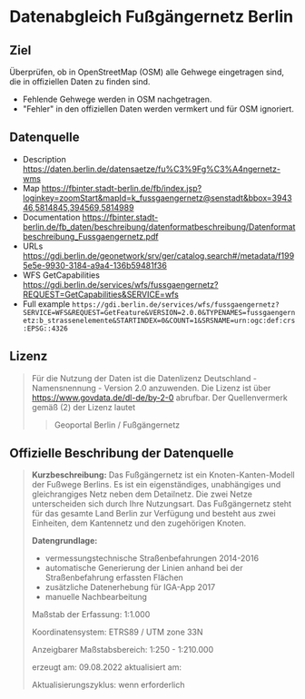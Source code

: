 # Datenabgleich Fußgängernetz Berlin

## Ziel

Überprüfen, ob in OpenStreetMap (OSM) alle Gehwege eingetragen sind, die in offiziellen Daten zu finden sind.

- Fehlende Gehwege werden in OSM nachgetragen.
- "Fehler" in den offiziellen Daten werden vermkert und für OSM ignoriert.

## Datenquelle

* Description https://daten.berlin.de/datensaetze/fu%C3%9Fg%C3%A4ngernetz-wms
* Map https://fbinter.stadt-berlin.de/fb/index.jsp?loginkey=zoomStart&mapId=k_fussgaengernetz@senstadt&bbox=394346,5814845,394569,5814989
* Documentation https://fbinter.stadt-berlin.de/fb_daten/beschreibung/datenformatbeschreibung/Datenformatbeschreibung_Fussgaengernetz.pdf
* URLs https://gdi.berlin.de/geonetwork/srv/ger/catalog.search#/metadata/f1995e5e-9930-3184-a9a4-136b59481f36
* WFS GetCapabilities https://gdi.berlin.de/services/wfs/fussgaengernetz?REQUEST=GetCapabilities&SERVICE=wfs
* Full example `https://gdi.berlin.de/services/wfs/fussgaengernetz?SERVICE=WFS&REQUEST=GetFeature&VERSION=2.0.0&TYPENAMES=fussgaengernetz:b_strassenelemente&STARTINDEX=0&COUNT=1&SRSNAME=urn:ogc:def:crs:EPSG::4326`

## Lizenz

> Für die Nutzung der Daten ist die Datenlizenz Deutschland - Namensnennung - Version 2.0 anzuwenden. Die Lizenz ist über https://www.govdata.de/dl-de/by-2-0 abrufbar. Der Quellenvermerk gemäß (2) der Lizenz lautet
> > Geoportal Berlin / Fußgängernetz

## Offizielle Beschribung der Datenquelle

> **Kurzbeschreibung:**
> Das Fußgängernetz ist ein Knoten-Kanten-Modell der Fußwege Berlins. Es ist ein eigenständiges, unabhängiges und gleichrangiges Netz neben dem Detailnetz. Die zwei Netze unterscheiden sich durch Ihre Nutzungsart. Das Fußgängernetz steht für das gesamte Land Berlin zur Verfügung und besteht aus zwei Einheiten, dem Kantennetz und den zugehörigen Knoten.
>
> **Datengrundlage:**
> - vermessungstechnische Straßenbefahrungen 2014-2016
> - automatische Generierung der Linien anhand bei der Straßenbefahrung erfassten Flächen
> - zusätzliche Datenerhebung für IGA-App 2017
> - manuelle Nachbearbeitung
>
> Maßstab der Erfassung:
> 1:1.000
>
> Koordinatensystem:
> ETRS89 / UTM zone 33N
>
> Anzeigbarer Maßstabsbereich:
> 1:250 - 1:210.000
>
> erzeugt am: 09.08.2022
> aktualisiert am:
>
> Aktualisierungszyklus:  wenn erforderlich
